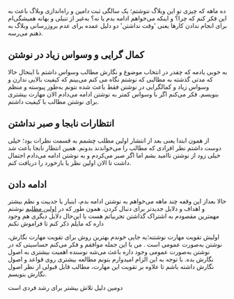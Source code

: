 ده ماهه که چیزی تو این وبلاگ ننوشتم؛ یک سالگی ثبت دامین و راه‌اندازی وبلاگ باعث به این فکر کنم که چرا؟ و اینکه می‌خواهم ادامه بدم یا نه؟
به‌غیر از تنبلی و بهانه همیشگی‌ام برای انجام ندادن کارها یعنی 'وقت نداشتن' دو دلیل عمده برای عدم بروز‌رسانی وبلاگ به ذهنم می‌رسه.  

## کمال گرایی و وسواس زیاد در نوشتن
به خوبی یادمه که چقدر در انتخاب موضوع و نگارش مطالب وسواس داشتم با اینحال حالا که مدتی گذشته به مطالبی که نوشتم نگاه می کنم می‌بینم که کیفیت بالایی ندارن و وسواس زیاد و کمالگرایی در نوشتن فقط باعث شده نتونم به‌طور پیوسته و منظم بنویسم. 
فکر می‌کنم اگر با وسواس کمتر به نوشتن ادامه می‌دادم الان مهارت بیشتری برای نوشتن مطالب با کیفیت داشتم.

## انتظارات نابجا و صبر نداشتن
از همون ابتدا یعنی بعد از انتشار اولین مطلب چشمم به قسمت نظرات بود؛ خیلی دوست داشتم نظر افرادی که مطالب را می‌خواندند بدونم.
همین انتظار نابجا باعث شد خیلی زود از نوشتن ناامید بشم اما اگر صبر می‌کردم و به نوشتن ادامه می‌دادم احتمال داشت تا الان اولین نظر یا بازخورد را دریافت کنم. 

## ادامه دادن 
حالا بعد‌از این وقفه چند ماهه می‌خواهم به نوشتن ادامه بدم، اینبار با جدییت و نظم بیشتر و اهداف و دلایل جدیدتر برای دنبال کردن.
همون طور که در [اولین مطلبم](http://armanb.ir/2018/01/21/hello-world.html) نوشتم مهمترین مقصودم به اشتراک گذاشتن تجربیاتم هست با این‌حال دلایل دیگری هم وجود داره که مایلم ذکر کنم تا فراموش نکنم   

اولیش تقویت مهارت نوشتنه؛یه جایی خوندم بهترین روش برای تقویت مهارت نگارش، نوشتن به‌صورت عمومی است . من با این جمله موافقم و فکر می‌کنم حساسیتی که در نوشتن به‌صورت عمومی وجود داره باعث می‌شه نوسنده اهمیت بیشتری به اصول نگارش بده. با توجه به این الزام امیدوارم بتونم مطالعه بیشتری روی قواعد و اصول نگارش داشته باشم تا علاوه بر تقویت این مهارت، مطالب قابل قبولی از نظر اصول نگارش بنویسم.

دومین دلیل تلاش بیشتر برای رشد فردی است
